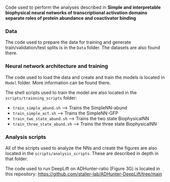 Code used to perform the analyses described in **Simple and interpretable biophysical neural networks of transcriptional activation domains separate roles of protein abundance and coactivator binding**

### Data
The code used to prepare the data for training and generate train/validation/test splits is in the `Data` folder. The datasets are also found there.

### Neural network architecture and training
The code used to load the data and create and train the models is located in `Model` folder. More information can be found there. 

The shell scripts used to train the model are also located in the `scripts/trainning_scripts` folder: 
- `train_simple_abund.sh` --> Trains the SimpleNN-abund
- `train_simple_act.sh` --> Trains the SimpleNN-GFP
- `train_two_state_abund.sh` --> Trains the two state BiophysicalNN
- `train_three_state_abund.sh` --> Trains the three state BiophysicalNN

### Analysis scripts
All of the scripts used to analyze the NNs and create the figures are also located in the `scripts/analysis_scripts`. These are described in depth in that folder. 

The code used to run DeepLift on ADHunter-ratio (Figure 3G) is located in this repository: https://github.com/staller-lab/ADHunter-DeepLift/tree/main
